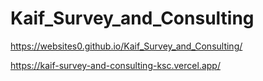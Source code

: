 # Kaif_Survey_and_Consulting

https://websites0.github.io/Kaif_Survey_and_Consulting/


https://kaif-survey-and-consulting-ksc.vercel.app/
